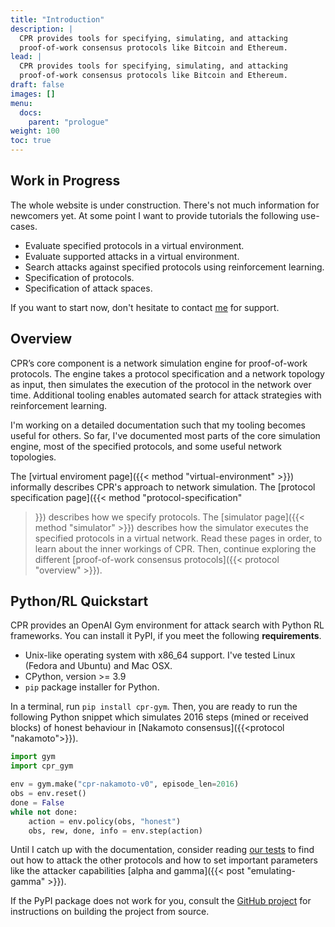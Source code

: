 ```yaml
---
title: "Introduction"
description: |
  CPR provides tools for specifying, simulating, and attacking
  proof-of-work consensus protocols like Bitcoin and Ethereum.
lead: |
  CPR provides tools for specifying, simulating, and attacking
  proof-of-work consensus protocols like Bitcoin and Ethereum.
draft: false
images: []
menu:
  docs:
    parent: "prologue"
weight: 100
toc: true
---
```


## Work in Progress

The whole website is under construction. There's not much information
for newcomers yet. At some point I want to provide tutorials the
following use-cases.

- Evaluate specified protocols in a virtual environment.
- Evaluate supported attacks in a virtual environment.
- Search attacks against specified protocols using reinforcement learning.
- Specification of protocols.
- Specification of attack spaces.

If you want to start now, don't hesitate to contact
[me](https://github.com/pkel) for support.

## Overview

CPR’s core component is a network simulation engine for proof-of-work
protocols. The engine takes a protocol specification and a network
topology as input, then simulates the execution of the protocol in the
network over time. Additional tooling enables automated search for
attack strategies with reinforcement learning.

I'm working on a detailed documentation such that my tooling becomes
useful for others. So far, I've documented most parts of the core
simulation engine, most of the specified protocols, and some useful
network topologies.

The [virtual enviroment page]({{< method "virtual-environment" >}})
informally describes CPR's approach to network simulation. The [protocol
specification page]({{< method "protocol-specification"
>}}) describes how we specify protocols. The [simulator page]({{< method
"simulator" >}}) describes how the simulator executes the specified
protocols in a virtual network. Read these pages in order, to learn
about the inner workings of CPR. Then, continue exploring the different
[proof-of-work consensus protocols]({{< protocol "overview" >}}).

## Python/RL Quickstart

CPR provides an OpenAI Gym environment for attack search with Python RL
frameworks. You can install it PyPI, if you meet the following
**requirements**.

- Unix-like operating system with x86_64 support. I've tested Linux
  (Fedora and Ubuntu) and Mac OSX.
- CPython, version >= 3.9
- `pip` package installer for Python.

In a terminal, run `pip install cpr-gym`. Then, you are ready to run the
following Python snippet which simulates 2016 steps (mined or received
blocks) of honest behaviour in [Nakamoto consensus]({{<protocol
"nakamoto">}}).

```python
import gym
import cpr_gym

env = gym.make("cpr-nakamoto-v0", episode_len=2016)
obs = env.reset()
done = False
while not done:
    action = env.policy(obs, "honest")
    obs, rew, done, info = env.step(action)
```

Until I catch up with the documentation, consider reading [our
tests](https://github.com/pkel/cpr/tree/master/gym/tests) to find out
how to attack the other protocols and how to set important parameters
like the attacker capabilities [alpha and gamma]({{< post
"emulating-gamma" >}}).

If the PyPI package does not work for you, consult the [GitHub
project](https://github.com/pkel/cpr) for instructions on building the
project from source.
